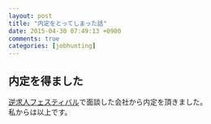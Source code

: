 ```yaml
---
layout: post
title: "内定をとってしまった話"
date: 2015-04-30 07:49:13 +0900
comments: true
categories: [jobhunting]
---
```


## 内定を得ました

[逆求人フェスティバル](http://virusbb001.github.io/blog/2015/03/30/student-hunting-report/)で面談した会社から内定を頂きました。  
私からは以上です。  

